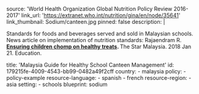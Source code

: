 source: 'World Health Organization Global Nutrition Policy Review 2016-2017'
link_url: 'https://extranet.who.int/nutrition/gina/en/node/35641'
link_thumbnail: Sodium/canteen.jpg
pinned: false
description: |
  <p>Standards for foods and beverages served and sold in Malaysian schools. News article on implementation of nutrition standards: Rajaendram R. <a href="https://www.thestar.com.my/news/education/2018/01/21/ensuring-children-chomp-on-healthy-treats"><strong>Ensuring</strong><strong> </strong><strong>children</strong><strong> </strong><strong>chomp</strong><strong> </strong><strong>on</strong><strong> </strong><strong>healthy</strong><strong> </strong><strong>treats</strong></a><strong>. </strong>The Star Malaysia. 2018 Jan 21. Education.
  </p>
title: 'Malaysia Guide for Healthy School Canteen Management'
id: 179215fe-4009-4543-bb99-0482a49f2cff
country:
  - malaysia
policy:
  - policy-example
resource-language:
  - spanish
  - french
resource-region:
  - asia
setting:
  - schools
blueprint: sodium

